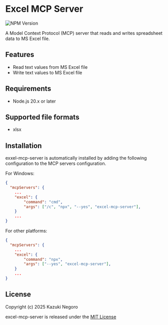 # Excel MCP Server

![NPM Version](https://img.shields.io/npm/v/excel-mcp-server)

A Model Context Protocol (MCP) server that reads and writes spreadsheet data to MS Excel file.

## Features

- Read text values from MS Excel file
- Write text values to MS Excel file

## Requirements

- Node.js 20.x or later

## Supported file formats

- xlsx

## Installation

exxel-mcp-server is automatically installed by adding the following configuration to the MCP servers configuration.

For Windows:
```json
{
  "mcpServers": {
    ...
    "excel": {
        "command": "cmd",
        "args": ["/c", "npx", "--yes", "excel-mcp-server"],
    }
    ...
}
```

For other platforms:
```json
{
  "mcpServers": {
    ...
    "excel": {
        "command": "npx",
        "args": ["--yes", "excel-mcp-server"],
    }
    ...
}
```

## License

Copyright (c) 2025 Kazuki Negoro

excel-mcp-server is released under the [MIT License](LICENSE)
